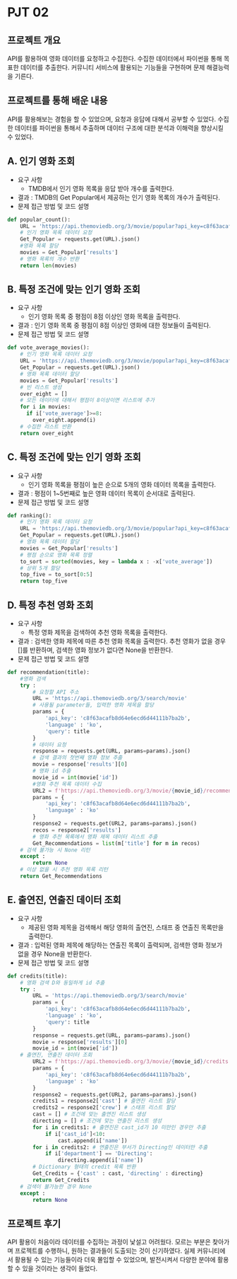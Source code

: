 # PJT 02
## 프로젝트 개요
API를 활용하여 영화 데이터를 요청하고 수집한다. 수집한 데이터에서 파이썬을 통해 목표한 데이터를 추출한다. 커뮤니티 서비스에 활용되는 기능들을 구현하며 문제 해결능력을 기른다.
## 프로젝트를 통해 배운 내용
API를 활용해보는 경험을 할 수 있었으며, 요청과 응답에 대해서 공부할 수 있었다. 수집한 데이터를 파이썬을 통해서 추출하며 데이터 구조에 대한 분석과 이해력을 향상시킬 수 있었다.
## A. 인기 영화 조회
- 요구 사항
  - TMDB에서 인기 영화 목록을 응답 받아 개수를 출력한다.
- 결과 : TMDB의 Get Popular에서 제공하는 인기 영화 목록의 개수가 출력된다.
- 문제 접근 방법 및 코드 설명
```python
def popular_count():
    URL = 'https://api.themoviedb.org/3/movie/popular?api_key=c8f63acafb8d64e6ecd6d44111b7ba2b&language=ko&page=1'
    # 인기 영화 목록 데이터 요청
    Get_Popular = requests.get(URL).json()
    #영화 목록 할당
    movies = Get_Popular['results']
    # 영화 목록의 개수 반환
    return len(movies)
```

## B. 특정 조건에 맞는 인기 영화 조회
- 요구 사항
  - 인기 영화 목록 중 평점이 8점 이상인 영화 목록을 출력한다.
- 결과 : 인기 영화 목록 중 평점이 8점 이상인 영화에 대한 정보들이 출력된다.
- 문제 접근 방법 및 코드 설명
```python
def vote_average_movies():
    # 인기 영화 목록 데이터 요청
    URL = 'https://api.themoviedb.org/3/movie/popular?api_key=c8f63acafb8d64e6ecd6d44111b7ba2b&language=ko&page=1'
    Get_Popular = requests.get(URL).json()
    # 영화 목록 데이터 할당
    movies = Get_Popular['results']
    # 빈 리스트 생성
    over_eight = []
    # 모든 데이터에 대해서 평점이 8이상이면 리스트에 추가
    for i in movies:
      if i['vote_average']>=8:
        over_eight.append(i)
    # 수집한 리스트 반환    
    return over_eight
```
## C. 특정 조건에 맞는 인기 영화 조회
- 요구 사항
  - 인기 영화 목록을 평점이 높은 순으로 5개의 영화 데이터 목록을 출력한다.
- 결과 : 평점이 1~5번째로 높은 영화 데이터 목록이 순서대로 출력된다.
- 문제 접근 방법 및 코드 설명
```python
def ranking():
    # 인기 영화 목록 데이터 요청  
    URL = 'https://api.themoviedb.org/3/movie/popular?api_key=c8f63acafb8d64e6ecd6d44111b7ba2b&language=ko&page=1'
    Get_Popular = requests.get(URL).json()
    # 영화 목록 데이터 할당
    movies = Get_Popular['results']
    # 평점 순으로 영화 목록 정렬
    to_sort = sorted(movies, key = lambda x : -x['vote_average'])
    # 상위 5개 할당
    top_five = to_sort[0:5]
    return top_five
```
## D. 특정 추천 영화 조회
- 요구 사항
  - 특정 영화 제목을 검색하여 추천 영화 목록을 출력한다.
- 결과 : 검색한 영화 제목에 따른 추천 영화 목록을 출력한다. 추천 영화가 없을 경우 []를 반환하며, 검색한 영화 정보가 없다면 None을 반환한다.
- 문제 접근 방법 및 코드 설명
```python
def recommendation(title):
    #영화 검색
    try :
        # 요청할 API 주소
        URL = 'https://api.themoviedb.org/3/search/movie'
        # 사용될 parameter들, 입력한 영화 제목을 할당
        params = {
            'api_key': 'c8f63acafb8d64e6ecd6d44111b7ba2b',
            'language' : 'ko',
            'query': title   
        }
        # 데이터 요청
        response = requests.get(URL, params=params).json()
        # 검색 결과의 첫번째 영화 정보 추출
        movie = response['results'][0]
        # 영화 id 추출
        movie_id = int(movie['id'])
        #영화 추천 목록 데이터 수집
        URL2 = f'https://api.themoviedb.org/3/movie/{movie_id}/recommendations'
        params = {
            'api_key': 'c8f63acafb8d64e6ecd6d44111b7ba2b',
            'language' : 'ko'
        }
        response2 = requests.get(URL2, params=params).json()    
        recos = response2['results']
        # 영화 추천 목록에서 영화 제목 데이터 리스트 추출
        Get_Recommendations = list(m['title'] for m in recos)
    # 검색 불가능 시 None 리턴
    except :
        return None
    # 이상 없을 시 추천 영화 목록 리턴
    return Get_Recommendations
```
## E. 출연진, 연출진 데이터 조회
- 요구 사항
  - 제공된 영화 제목을 검색해서 해당 영화의 출연진, 스태프 중 연출진 목록만을 출력한다.
- 결과 : 입력된 영화 제목에 해당하는 연출진 목록이 출력되며, 검색한 영화 정보가 없을 경우 None을 반환한다.
- 문제 접근 방법 및 코드 설명
```python
def credits(title):
    # 영화 검색 D와 동일하게 id 추출
    try :
        URL = 'https://api.themoviedb.org/3/search/movie'
        params = {
            'api_key': 'c8f63acafb8d64e6ecd6d44111b7ba2b',
            'language' : 'ko',
            'query': title
        }
        response = requests.get(URL, params=params).json()
        movie = response['results'][0]
        movie_id = int(movie['id'])
    # 출연진, 연출진 데이터 조회
        URL2 = f'https://api.themoviedb.org/3/movie/{movie_id}/credits'
        params = {
            'api_key': 'c8f63acafb8d64e6ecd6d44111b7ba2b',
            'language' : 'ko'
        }
        response2 = requests.get(URL2, params=params).json()
        credits1 = response2['cast'] # 출연진 리스트 할당
        credits2 = response2['crew'] # 스태프 리스트 할당
        cast = [] # 조건에 맞는 출연진 리스트 생성
        directing = [] # 조건에 맞는 연출진 리스트 생성
        for i in credits1: # 출연진은 cast_id가 10 미만인 경우만 추출
            if i['cast_id']<10:
                cast.append(i['name'])
        for i in credits2: # 연출진은 부서가 Directing인 데이터만 추출
            if i['department'] == 'Directing':
                directing.append(i['name'])
        # Dictionary 형태의 credit 목록 반환
        Get_Credits = {'cast' : cast, 'directing' : directing}
        return Get_Credits
    # 검색이 불가능한 경우 None
    except :
        return None
```
## 프로젝트 후기
API 활용이 처음이라 데이터를 수집하는 과정이 낯설고 어려웠다. 모르는 부분은 찾아가며 프로젝트를 수행하니, 원하는 결과들이 도출되는 것이 신기하였다. 실제 커뮤니티에서 활용될 수 있는 기능들이라 더욱 몰입할 수 있었으며, 발전시켜서 다양한 분야에 활용할 수 있을 것이라는 생각이 들었다.

